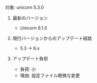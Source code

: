対象: unicorn 5.3.0

1. 最新のバージョン
   - Unicorn 6.1.0

2. 現行バージョンからのアップデート経路
   - 5.3 → 6.x

3. アップデート負担
   - 負荷: 小
   - 理由: 設定ファイル軽微な変更

